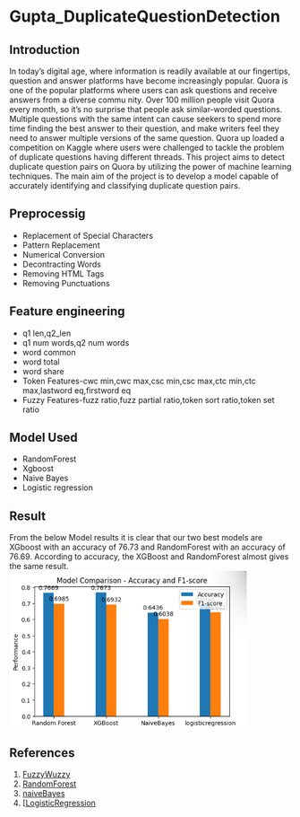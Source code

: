 # Gupta_DuplicateQuestionDetection

## Introduction
 In today’s digital age, where information is readily available at our fingertips, question
 and answer platforms have become increasingly popular. Quora is one of the popular
 platforms where users can ask questions and receive answers from a diverse commu
 nity. Over 100 million people visit Quora every month, so it’s no surprise that
 people ask similar-worded questions. Multiple questions with the same intent can
 cause seekers to spend more time finding the best answer to their question, and make
 writers feel they need to answer multiple versions of the same question. Quora up
 loaded a competition on Kaggle where users were challenged to tackle the problem
 of duplicate questions having different threads.
 This project aims to detect duplicate question pairs on Quora by utilizing the
 power of machine learning techniques. The main aim of the project is to develop
 a model capable of accurately identifying and classifying duplicate question pairs.

 ## Preprocessig
 - Replacement of Special Characters
 - Pattern Replacement
 - Numerical Conversion
 - Decontracting Words
 - Removing HTML Tags
 - Removing Punctuations

## Feature engineering
- q1 len,q2_len
- q1 num words,q2 num words
-  word common
-  word total
-  word share
-  Token Features-cwc min,cwc max,csc min,csc max,ctc min,ctc max,lastword eq,firstword eq
-  Fuzzy Features-fuzz ratio,fuzz partial ratio,token sort ratio,token set ratio


 ## Model Used
 - RandomForest
 - Xgboost
 - Naive Bayes
 - Logistic regression

## Result

 From the below Model results it is clear that our two best models are XGboost
 with an accuracy of 76.73 and RandomForest with an accuracy of 76.69. According
 to accuracy, the XGBoost and RandomForest almost gives the same result.
![Alt text](https://github.com/Gpriti/Gupta_DuplicateQuestionDetection/blob/main/model_comparasion.png)

## References
1. [FuzzyWuzzy](https://chairnerd.seatgeek.com/fuzzywuzzy-fuzzy-string-matching-in-python/)
2. [RandomForest](https://scikit-learn.org/stable/modules/generated/sklearn.ensemble.RandomForestClassifier.html)
3. [naiveBayes](https://scikit-learn.org/stable/modules/generated/sklearn.naive_bayes.MultinomialNB.html)
4. [[LogisticRegression](https://scikit-learn.org/stable/modules/generated/sklearn.linear_model.LogisticRegression.html)

